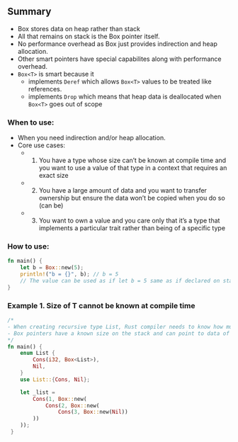 ## Summary

- Box<T> stores data on heap rather than stack
- All that remains on stack is the Box pointer itself.
- No performance overhead as Box just provides indirection and heap allocation.
- Other smart pointers have special capabilites along with performance overhead.
- `Box<T>` is smart because it
  - implements `Deref` which allows `Box<T>` values to be treated like references.
  - implements `Drop` which means that heap data is deallocated when `Box<T>` goes out of scope

### When to use:

- When you need indirection and/or heap allocation.
- Core use cases:
  - 1.  You have a type whose size can’t be known at compile time and you want to use a value of that type in a context that requires an exact size
  - 2.  You have a large amount of data and you want to transfer ownership but ensure the data won’t be copied when you do so (can be)
  - 3.  You want to own a value and you care only that it’s a type that implements a particular trait rather than being of a specific type

### How to use:

```rust
fn main() {
    let b = Box::new(5);
    println!("b = {}", b); // b = 5
    // The value can be used as if let b = 5 same as if declared on stack.
}
```

### Example 1. Size of T cannot be known at compile time

```rust
/*
- When creating recursive type List, Rust compiler needs to know how much data to allocate for a List on the stack, so checks each variant but on each check of Cons, it must again check for List and the cycle repeats infintely, Rust does not know how much to allocate for the List.
- Box pointers have a known size on the stack and can point to data of unknown size on the heap. We can use a Box pointer to break the recursive chain.
*/
fn main() {
    enum List {
        Cons(i32, Box<List>),
        Nil,
    }
    use List::{Cons, Nil};

    let _list =
        Cons(1, Box::new(
            Cons(2, Box::new(
                Cons(3, Box::new(Nil))
        ))
    ));
 }
```
